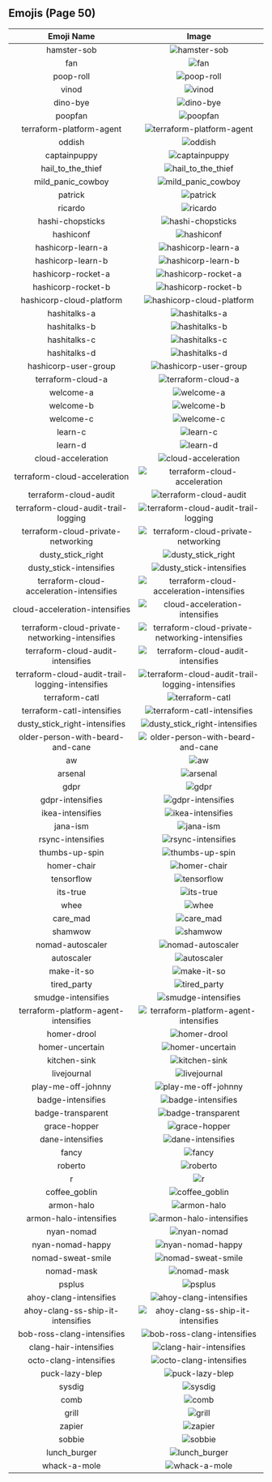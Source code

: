 
## Emojis (Page 50)
|Emoji Name|Image|
| :-: | :-: |
|hamster-sob| ![hamster-sob](/output/hamster-sob.png)|
|fan| ![fan](/output/fan.gif)|
|poop-roll| ![poop-roll](/output/poop-roll.gif)|
|vinod| ![vinod](/output/vinod.png)|
|dino-bye| ![dino-bye](/output/dino-bye.gif)|
|poopfan| ![poopfan](/output/poopfan.gif)|
|terraform-platform-agent| ![terraform-platform-agent](/output/terraform-platform-agent.png)|
|oddish| ![oddish](/output/oddish.gif)|
|captainpuppy| ![captainpuppy](/output/captainpuppy.png)|
|hail_to_the_thief| ![hail_to_the_thief](/output/hail_to_the_thief.jpg)|
|mild_panic_cowboy| ![mild_panic_cowboy](/output/mild_panic_cowboy.png)|
|patrick| ![patrick](/output/patrick.png)|
|ricardo| ![ricardo](/output/ricardo.png)|
|hashi-chopsticks| ![hashi-chopsticks](/output/hashi-chopsticks.png)|
|hashiconf| ![hashiconf](/output/hashiconf.png)|
|hashicorp-learn-a| ![hashicorp-learn-a](/output/hashicorp-learn-a.png)|
|hashicorp-learn-b| ![hashicorp-learn-b](/output/hashicorp-learn-b.png)|
|hashicorp-rocket-a| ![hashicorp-rocket-a](/output/hashicorp-rocket-a.png)|
|hashicorp-rocket-b| ![hashicorp-rocket-b](/output/hashicorp-rocket-b.png)|
|hashicorp-cloud-platform| ![hashicorp-cloud-platform](/output/hashicorp-cloud-platform.png)|
|hashitalks-a| ![hashitalks-a](/output/hashitalks-a.png)|
|hashitalks-b| ![hashitalks-b](/output/hashitalks-b.png)|
|hashitalks-c| ![hashitalks-c](/output/hashitalks-c.png)|
|hashitalks-d| ![hashitalks-d](/output/hashitalks-d.png)|
|hashicorp-user-group| ![hashicorp-user-group](/output/hashicorp-user-group.png)|
|terraform-cloud-a| ![terraform-cloud-a](/output/terraform-cloud-a.png)|
|welcome-a| ![welcome-a](/output/welcome-a.png)|
|welcome-b| ![welcome-b](/output/welcome-b.png)|
|welcome-c| ![welcome-c](/output/welcome-c.png)|
|learn-c| ![learn-c](/output/learn-c.png)|
|learn-d| ![learn-d](/output/learn-d.png)|
|cloud-acceleration| ![cloud-acceleration](/output/cloud-acceleration.png)|
|terraform-cloud-acceleration| ![terraform-cloud-acceleration](/output/terraform-cloud-acceleration.png)|
|terraform-cloud-audit| ![terraform-cloud-audit](/output/terraform-cloud-audit.png)|
|terraform-cloud-audit-trail-logging| ![terraform-cloud-audit-trail-logging](/output/terraform-cloud-audit-trail-logging.gif)|
|terraform-cloud-private-networking| ![terraform-cloud-private-networking](/output/terraform-cloud-private-networking.png)|
|dusty_stick_right| ![dusty_stick_right](/output/dusty_stick_right.png)|
|dusty_stick-intensifies| ![dusty_stick-intensifies](/output/dusty_stick-intensifies.gif)|
|terraform-cloud-acceleration-intensifies| ![terraform-cloud-acceleration-intensifies](/output/terraform-cloud-acceleration-intensifies.gif)|
|cloud-acceleration-intensifies| ![cloud-acceleration-intensifies](/output/cloud-acceleration-intensifies.gif)|
|terraform-cloud-private-networking-intensifies| ![terraform-cloud-private-networking-intensifies](/output/terraform-cloud-private-networking-intensifies.gif)|
|terraform-cloud-audit-intensifies| ![terraform-cloud-audit-intensifies](/output/terraform-cloud-audit-intensifies.gif)|
|terraform-cloud-audit-trail-logging-intensifies| ![terraform-cloud-audit-trail-logging-intensifies](/output/terraform-cloud-audit-trail-logging-intensifies.gif)|
|terraform-catl| ![terraform-catl](/output/terraform-catl)|
|terraform-catl-intensifies| ![terraform-catl-intensifies](/output/terraform-catl-intensifies)|
|dusty_stick_right-intensifies| ![dusty_stick_right-intensifies](/output/dusty_stick_right-intensifies.gif)|
|older-person-with-beard-and-cane| ![older-person-with-beard-and-cane](/output/older-person-with-beard-and-cane)|
|aw| ![aw](/output/aw.png)|
|arsenal| ![arsenal](/output/arsenal.png)|
|gdpr| ![gdpr](/output/gdpr.png)|
|gdpr-intensifies| ![gdpr-intensifies](/output/gdpr-intensifies.gif)|
|ikea-intensifies| ![ikea-intensifies](/output/ikea-intensifies.gif)|
|jana-ism| ![jana-ism](/output/jana-ism.png)|
|rsync-intensifies| ![rsync-intensifies](/output/rsync-intensifies.gif)|
|thumbs-up-spin| ![thumbs-up-spin](/output/thumbs-up-spin.gif)|
|homer-chair| ![homer-chair](/output/homer-chair.gif)|
|tensorflow| ![tensorflow](/output/tensorflow.png)|
|its-true| ![its-true](/output/its-true.gif)|
|whee| ![whee](/output/whee)|
|care_mad| ![care_mad](/output/care_mad.png)|
|shamwow| ![shamwow](/output/shamwow.jpg)|
|nomad-autoscaler| ![nomad-autoscaler](/output/nomad-autoscaler.png)|
|autoscaler| ![autoscaler](/output/autoscaler)|
|make-it-so| ![make-it-so](/output/make-it-so.gif)|
|tired_party| ![tired_party](/output/tired_party.gif)|
|smudge-intensifies| ![smudge-intensifies](/output/smudge-intensifies.gif)|
|terraform-platform-agent-intensifies| ![terraform-platform-agent-intensifies](/output/terraform-platform-agent-intensifies.gif)|
|homer-drool| ![homer-drool](/output/homer-drool)|
|homer-uncertain| ![homer-uncertain](/output/homer-uncertain.gif)|
|kitchen-sink| ![kitchen-sink](/output/kitchen-sink.png)|
|livejournal| ![livejournal](/output/livejournal.png)|
|play-me-off-johnny| ![play-me-off-johnny](/output/play-me-off-johnny.gif)|
|badge-intensifies| ![badge-intensifies](/output/badge-intensifies.gif)|
|badge-transparent| ![badge-transparent](/output/badge-transparent.png)|
|grace-hopper| ![grace-hopper](/output/grace-hopper.png)|
|dane-intensifies| ![dane-intensifies](/output/dane-intensifies.gif)|
|fancy| ![fancy](/output/fancy.png)|
|roberto| ![roberto](/output/roberto.png)|
|r| ![r](/output/r.png)|
|coffee_goblin| ![coffee_goblin](/output/coffee_goblin.jpg)|
|armon-halo| ![armon-halo](/output/armon-halo.png)|
|armon-halo-intensifies| ![armon-halo-intensifies](/output/armon-halo-intensifies.gif)|
|nyan-nomad| ![nyan-nomad](/output/nyan-nomad.gif)|
|nyan-nomad-happy| ![nyan-nomad-happy](/output/nyan-nomad-happy.gif)|
|nomad-sweat-smile| ![nomad-sweat-smile](/output/nomad-sweat-smile.png)|
|nomad-mask| ![nomad-mask](/output/nomad-mask.png)|
|psplus| ![psplus](/output/psplus.png)|
|ahoy-clang-intensifies| ![ahoy-clang-intensifies](/output/ahoy-clang-intensifies.gif)|
|ahoy-clang-ss-ship-it-intensifies| ![ahoy-clang-ss-ship-it-intensifies](/output/ahoy-clang-ss-ship-it-intensifies.gif)|
|bob-ross-clang-intensifies| ![bob-ross-clang-intensifies](/output/bob-ross-clang-intensifies.gif)|
|clang-hair-intensifies| ![clang-hair-intensifies](/output/clang-hair-intensifies.gif)|
|octo-clang-intensifies| ![octo-clang-intensifies](/output/octo-clang-intensifies.gif)|
|puck-lazy-blep| ![puck-lazy-blep](/output/puck-lazy-blep.png)|
|sysdig| ![sysdig](/output/sysdig.png)|
|comb| ![comb](/output/comb.png)|
|grill| ![grill](/output/grill.png)|
|zapier| ![zapier](/output/zapier.png)|
|sobbie| ![sobbie](/output/sobbie.png)|
|lunch_burger| ![lunch_burger](/output/lunch_burger.gif)|
|whack-a-mole| ![whack-a-mole](/output/whack-a-mole.gif)|